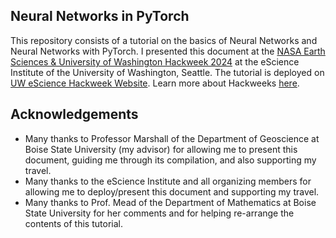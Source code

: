 ## Neural Networks in PyTorch

This repository consists of a tutorial on the basics of Neural Networks and Neural Networks with PyTorch. I presented this document at the [NASA Earth Sciences & University of Washington Hackweek 2024](https://2024.hackweek.io/) at the eScience Institute of the University of Washington, Seattle. The tutorial is deployed on [UW eScience Hackweek Website](https://snowex-2024.hackweek.io/tutorials/NN_with_Pytorch/intro.html). Learn more about Hackweeks [here](https://escience.washington.edu/using-data-science/hackweeks/).

## Acknowledgements

* Many thanks to Professor Marshall of the Department of Geoscience at Boise State University (my advisor) for allowing me to present this document, guiding me through its compilation, and also supporting my travel. 
* Many thanks to the eScience Institute and all organizing members for allowing me to deploy/present this document and supporting my travel.
* Many thanks to Prof. Mead of the Department of Mathematics at Boise State University for her comments and for helping re-arrange the contents of this tutorial.

